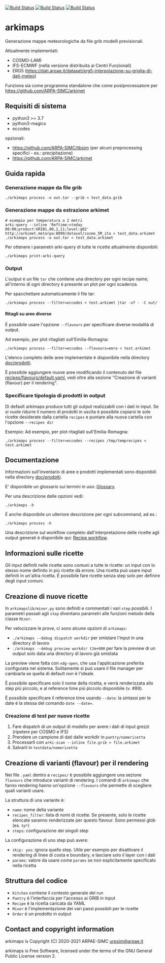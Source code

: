 [![Build Status](https://simc.arpae.it/moncic-ci/arkimaps/centos8.png)](https://simc.arpae.it/moncic-ci/arkimaps/)
[![Build Status](https://simc.arpae.it/moncic-ci/arkimaps/fedora34.png)](https://simc.arpae.it/moncic-ci/arkimaps/)
[![Build Status](https://copr.fedorainfracloud.org/coprs/simc/stable/package/arkimaps/status_image/last_build.png)](https://copr.fedorainfracloud.org/coprs/simc/stable/package/arkimaps/)

# arkimaps

Generazione mappe meteorologiche da file grib modelli previsionali.

Attualmente implementati:
 * COSMO-LAMI
 * IFS-ECMWF (nella versione distribuita ai Centri Funzionali)
 * ERG5 (https://dati.arpae.it/dataset/erg5-interpolazione-su-griglia-di-dati-meteo)

Funziona sia come programma standalone che come postprocessatore per https://github.com/ARPA-SIMC/arkimet

## Requisiti di sistema

 - python3 >= 3.7
 - python3-magics
 - eccodes

opzionali:
 
 - https://github.com/ARPA-SIMC/libsim (per alcuni preprocessing specifici - es.: precipitazione)
 - https://github.com/ARPA-SIMC/arkimet

## Guida rapida

### Generazione mappe da file grib

```
./arkimaps process -o out.tar --grib < test_data.grib
```

### Generazione mappe da estrazione arkimet

```
# esempio per temperatura a 2 metri
arki-query --inline 'Reftime:=today 00:00;product:GRIB1,80,2,11;level:g02' http://arkimet.metarpa:8090/dataset/cosmo_5M_ita > test_data.arkimet
./arkimaps process -o out.tar < test_data.arkimet
```

Per ottenere i parametri arki-query di tutte le ricette attualmente disponibili:

```
./arkimaps print-arki-query
```

### Output

L'output è un file `tar` che contiene una directory per ogni recipe name; all'interno di ogni directory è presente un plot per ogni scadenza.

Per spacchettare automaticamente il file tar:
```
./arkimaps process --filter=eccodes < test.arkimet |tar -xf - -C out/
```

#### Ritagli su aree diverse

È possibile usare l'opzione `--flavours` per specificare diverse modalità di output.

Ad esempio, per plot ritagliati sull'Emilia-Romagna:
```
./arkimaps process --filter=eccodes --flavours=emro < test.arkimet
```

L'elenco completo delle aree implementate è disponibile nella directory [doc/prodotti](../master/doc/prodotti/README.md).

È possibile aggiungere nuove aree modificando il contenuto del file [recipes/flavours/default.yaml](../master/recipes/flavours/default.yaml), vedi oltre alla sezione "Creazione di varianti (flavour) per il rendering".

### Specificare tipologia di prodotti in output

Di default arkimaps produce tutti gli output realizzabili con i dati in input.
Se si vuole ridurre il numero di prodotti in uscita è possibile copiarsi le sole ricette desiderate dalla cartella `recipes` e puntare alla nuova cartella con l'opzione `--recipes dir`

Esempio:
Ad esempio, per plot ritagliati sull'Emilia-Romagna:
```
./arkimaps process --filter=eccodes --recipes /tmp/temprecipes < test.arkimet
```

## Documentazione

Informazioni sull'inventario di aree e prodotti implementati sono
disponibili nella directory [doc/prodotti](../master/doc/prodotti/README.md).

E' disponibile un glossario sui termini in uso: [Glossary](../master/doc/GLOSSARY.rst).


Per una descrizione delle opzioni vedi:
```
./arkimaps -h
```

É anche disponibile un ulteriore descrizione per ogni subcommand, ad es.:

```
./arkimaps process -h
```

Una descrizione sul workflow completo dall'interpretazione delle ricette agli output generati
è disponibile qui: [Recipe workflow](../master/doc/RECIPE_WORKFLOW.rst).


## Informazioni sulle ricette

Gli input definiti nelle ricette sono comuni a tutte le ricette: un input con
lo stesso nome definito in piú ricette dà errore. Una ricetta può usare input
definiti in un'altra ricetta. È possibile fare ricette senza step solo per
definire degli input comuni.

## Creazione di nuove ricette

In `arkimapslib/mixer.py` sono definiti e commentati i vari `step` possibili. I
parametri passati agli `step` diventano parametri alle funzioni metodo della
classe `Mixer`.

Per velocizzare le prove, ci sono alcune opzioni di `arkimaps`:

 * `./arkimaps --debug dispatch workdir` per smistare l'input in
   una directory di lavoro
 * `./arkimaps --debug preview workdir t2m+000` per fare la preview
   di un output solo data una directory di lavoro già smistata

La preview viene fatta con `xdg-open`, che usa l'applicazione preferita
configurata nel sistema. Solitamente si può usare il file manager per cambiarla
se quella di default non è l'ideale.

È possibile specificare solo il nome della ricetta, e verrà renderizzata allo
step piú piccolo, e al reference time piú piccolo disponibile (v. #89).

È possibile specificare il reference time usando `--date`: la sintassi per le
date è la stessa del comando `date --date=`.

### Creazione di test per nuove ricette

1. Fare dispatch di un output di modello per avere i dati di input grezzi
   (ripetere per COSMO e IFS)
2. Prendere un campione di dati dalle workdir in `pantry/nomericetta`
3. Processarli con `arki-scan --inline file.grib > file.arkimet`
4. Salvarli in `testdata/nomericetta`

## Creazione di varianti (flavour) per il rendering

Nei file `.yaml` dentro a `recipes/` è possibile aggiungere una sezione
`flavours` che introduce varianti di rendering. I comandi di `arkimaps` che
fanno rendering hanno un'opzione `--flavours` che permette di scegliere quali
varianti usare.

La struttura di una variante è:

* `name`: nome della variante
* `recipes_filter`: lista di nomi di ricette. Se presente, solo le ricette
  elencate saranno renderizzate per questo flavour. Sono permessi glob (es.
  `tp*`)
* `steps`: configurazione dei singoli step

La configurazione di uno step può avere:

* `skip: yes`: ignora quello step. Utile per esempio per disattivare il
  rendering di linee di costa e boundary, e lasciare solo il layer con i dati
* `params`: valore da usare come `params` se non esplicitamente specificato
  nella ricetta

## Struttura del codice

* `Kitchen` contiene il contesto generale del run
* `Pantry` è l'interfaccia per l'accesso ai GRIB in input
* `Recipe` è la ricetta caricata da YAML
* `Mixer` è l'implementazione dei vari passi possibili per le ricette
* `Order` è un prodotto in output

## Contact and copyright information

arkimaps is Copyright (C) 2020-2021 ARPAE-SIMC <urpsim@arpae.it>

arkimaps is Free Software, licensed under the terms of the GNU General Public
License version 2.
